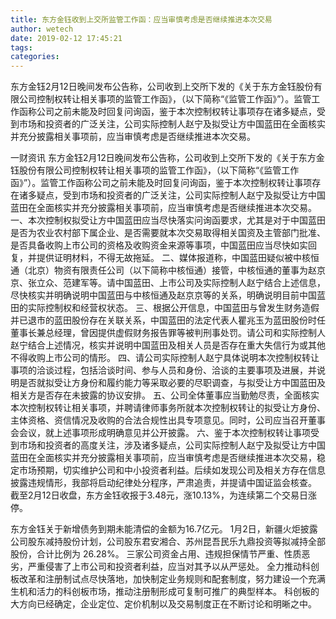 ```yaml
---
title: 东方金钰收到上交所监管工作函：应当审慎考虑是否继续推进本次交易
author: wetech
date: 2019-02-12 17:45:21
tags: 
categories: 
---
```

东方金钰2月12日晚间发布公告称，公司收到上交所下发的《关于东方金钰股份有限公司控制权转让相关事项的监管工作函》，（以下简称“《监管工作函》”）。监管工作函称公司之前未能及时回复问询函，鉴于本次控制权转让事项存在诸多疑点，受到市场和投资者的广泛关注，公司实际控制人赵宁及拟受让方中国蓝田在全面核实并充分披露相关事项前，应当审慎考虑是否继续推进本次交易。
<!-- more -->
一财资讯
东方金钰2月12日晚间发布公告称，公司收到上交所下发的《关于东方金钰股份有限公司控制权转让相关事项的监管工作函》，（以下简称“《监管工作函》”）。监管工作函称公司之前未能及时回复问询函，鉴于本次控制权转让事项存在诸多疑点，受到市场和投资者的广泛关注，公司实际控制人赵宁及拟受让方中国蓝田在全面核实并充分披露相关事项前，应当审慎考虑是否继续推进本次交易。
一、本次控制权拟受让方中国蓝田应当尽快落实问询函要求，尤其是对于中国蓝田是否为农业农村部下属企业、是否需要就本次交易取得相关国资及主管部门批准、是否具备收购上市公司的资格及收购资金来源等事项，中国蓝田应当尽快如实回复，并提供证明材料，不得无故拖延。
二、媒体报道称，中国蓝田疑似被中核恒通（北京）物资有限责任公司（以下简称中核恒通）接管，中核恒通的董事为赵京京、张立众、范建军等。请中国蓝田、上市公司及实际控制人赵宁结合上述信息，尽快核实并明确说明中国蓝田与中核恒通及赵京京等的关系，明确说明目前中国蓝田的实际控制权和经营权状态。
三、根据公开信息，中国蓝田与曾发生财务造假并已退市的蓝田股份存在关联关系，中国蓝田的法定代表人瞿兆玉为蓝田股份时任董事长兼总经理，曾因提供虚假财务报告罪等被判刑事处罚。请公司和实际控制人赵宁结合上述情况，核实并说明中国蓝田及相关人员是否存在重大失信行为或其他不得收购上市公司的情形。
四、请公司实际控制人赵宁具体说明本次控制权转让事项的洽谈过程，包括洽谈时间、参与人员和身份、洽谈的主要事项及进展，并说明是否就拟受让方身份和履约能力等采取必要的尽职调查，与拟受让方中国蓝田及相关方是否存在未披露的协议安排。
五、公司全体董事应当勤勉尽责，全面核实本次控制权转让相关事项，并聘请律师事务所就本次控制权转让的拟受让方身份、主体资格、资信情况及收购的合法合规性出具专项意见。同时，公司应当召开董事会会议，就上述事项形成明确意见并公开披露。
六、鉴于本次控制权转让事项受到市场和投资者的高度关注，涉及诸多疑点，公司实际控制人赵宁及拟受让方中国蓝田在全面核实并充分披露相关事项前，应当审慎考虑是否继续推进本次交易，稳定市场预期，切实维护公司和中小投资者利益。后续如发现公司及相关方存在信息披露违规情形，我部将启动纪律处分程序，严肃追责，并提请中国证监会核查。
截至2月12日收盘，东方金钰收报于3.48元，涨10.13%，为连续第二个交易日涨停。
 
 
东方金钰关于新增债务到期未能清偿的金额为16.7亿元。
1月2日，新疆火炬披露公司股东减持股份计划，公司股东君安湘合、苏州昆吾民乐九鼎投资等拟减持全部股份，合计比例为 26.28%。
三家公司资金占用、违规担保情节严重、性质恶劣，严重侵害了上市公司和投资者利益，应当对其予以从严惩处。
全力推动科创板改革和注册制试点尽快落地，加快制定业务规则和配套制度，努力建设一个充满生机和活力的科创板市场，推动注册制形成可复制可推广的典型样本。
科创板的大方向已经确定，企业定位、定价机制以及交易制度正在不断讨论和明晰之中。
